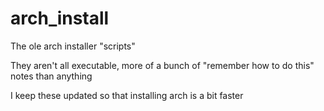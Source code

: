 arch_install
============

The ole arch installer "scripts"

They aren't all executable, more of a bunch of "remember how to do this" notes than anything

I keep these updated so that installing arch is a bit faster
